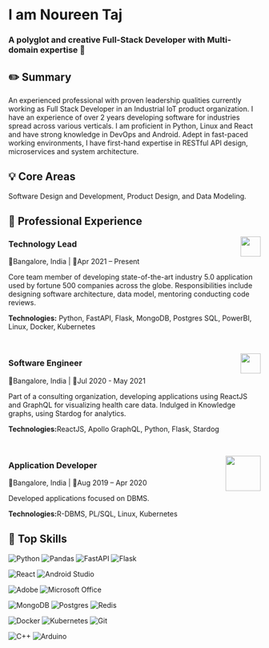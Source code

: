 
  

<h1  align="left">I am Noureen Taj</h1>

<h3  align="left">A polyglot and creative Full-Stack Developer with Multi-domain expertise 🚀</h3>

  

<h2  align="left">✏️ Summary</h2>

<p> An experienced professional with proven leadership qualities currently working as Full Stack Developer in an Industrial IoT product organization. I have an experience of over 2 years developing software for industries spread across various verticals. I am proficient in Python, Linux and React and have strong knowledge in DevOps and Android. Adept in fast-paced working environments, I have first-hand expertise in RESTful API design, microservices and system architecture.

</p>

<h2>💡 Core Areas</h2>

Software Design and Development, Product Design, and Data Modeling.

<h2>💼 Professional Experience</h2>

<a  href="https://unifytwin.com"> <img  align='right'  src="https://unifytwin.com/assets/imgs/UT_logo.png"  height="40"></a>

<h3  align="left">Technology Lead</h3>

<p  align='left'>📍Bangalore, India | 📅Apr 2021 – Present</p>

<p>
Core team member of developing state-of-the-art industry 5.0 application used by fortune 500 companies across the globe. Responsibilities include designing software architecture, data model, mentoring conducting code reviews.
</p>
<p>
<b>Technologies:</b> Python, FastAPI, Flask, MongoDB, Postgres SQL, PowerBI, Linux, Docker, Kubernetes
</p>
<br>

<a  href="https://www.knowledgelens.com/"> <img  align='right'  src="https://www.knowledgelens.com/new-launch/assets/img/kl-logo.png"  height="40"></a>

<h3  align="left">Software Engineer </h3>

<p  align='left'>📍Bangalore, India | 📅Jul 2020 - May 2021</p>

<p>
Part of a consulting organization, developing applications using ReactJS and GraphQL for visualizing health care data. Indulged in Knowledge graphs, using Stardog for analytics.
</p>
<p>
<b>Technologies:</b>ReactJS, Apollo GraphQL, Python, Flask, Stardog
</p>
<br>

<a  href="https://www.ibm.com/"> <img  align='right'  src="https://www.ibm.com/brand/experience-guides/developer/b1db1ae501d522a1a4b49613fe07c9f1/01_8-bar-positive.svg"  height="70"></a>

<h3  align="left">Application Developer</h3>

<p  align='left'>📍Bangalore, India | 📅Aug 2019 – Apr 2020</p>

<p>
Developed applications focused on DBMS.
</p>
<p>
<b>Technologies:</b>R-DBMS, PL/SQL, Linux, Kubernetes
</p>
  

<h2>🔧 Top Skills</h2>

![Python](https://img.shields.io/badge/python-3670A0?style=for-the-badge&logo=python&logoColor=ffdd54) ![Pandas](https://img.shields.io/badge/pandas-%23150458.svg?style=for-the-badge&logo=pandas&logoColor=white) ![FastAPI](https://img.shields.io/badge/FastAPI-005571?style=for-the-badge&logo=fastapi) ![Flask](https://img.shields.io/badge/flask-%23000.svg?style=for-the-badge&logo=flask&logoColor=white) 

![React](https://img.shields.io/badge/react-%2320232a.svg?style=for-the-badge&logo=react&logoColor=%2361DAFB) ![Android Studio](https://img.shields.io/badge/Android%20Studio-3DDC84.svg?style=for-the-badge&logo=android-studio&logoColor=white)

![Adobe](https://img.shields.io/badge/adobe-%23FF0000.svg?style=for-the-badge&logo=adobe&logoColor=white) ![Microsoft Office](https://img.shields.io/badge/Microsoft_Office-D83B01?style=for-the-badge&logo=microsoft-office&logoColor=white)

![MongoDB](https://img.shields.io/badge/MongoDB-%234ea94b.svg?style=for-the-badge&logo=mongodb&logoColor=white) ![Postgres](https://img.shields.io/badge/postgres-%23316192.svg?style=for-the-badge&logo=postgresql&logoColor=white)  ![Redis](https://img.shields.io/badge/redis-%23DD0031.svg?style=for-the-badge&logo=redis&logoColor=white)

![Docker](https://img.shields.io/badge/docker-%230db7ed.svg?style=for-the-badge&logo=docker&logoColor=white) ![Kubernetes](https://img.shields.io/badge/kubernetes-%23326ce5.svg?style=for-the-badge&logo=kubernetes&logoColor=white) ![Git](https://img.shields.io/badge/git-%23F05033.svg?style=for-the-badge&logo=git&logoColor=white)

![C++](https://img.shields.io/badge/c++-%2300599C.svg?style=for-the-badge&logo=c%2B%2B&logoColor=white) ![Arduino](https://img.shields.io/badge/-Arduino-00979D?style=for-the-badge&logo=Arduino&logoColor=white)
